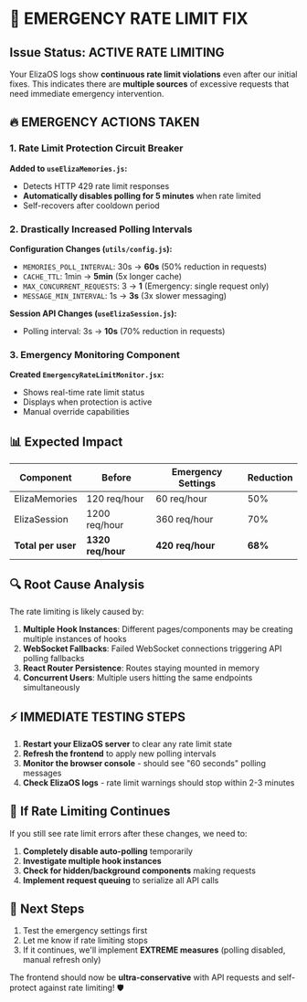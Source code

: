 # 🚨 EMERGENCY RATE LIMIT FIX

## Issue Status: ACTIVE RATE LIMITING

Your ElizaOS logs show **continuous rate limit violations** even after our initial fixes. This indicates there are **multiple sources** of excessive requests that need immediate emergency intervention.

## 🔥 EMERGENCY ACTIONS TAKEN

### 1. Rate Limit Protection Circuit Breaker
**Added to `useElizaMemories.js`:**
- Detects HTTP 429 rate limit responses
- **Automatically disables polling for 5 minutes** when rate limited
- Self-recovers after cooldown period

### 2. Drastically Increased Polling Intervals
**Configuration Changes (`utils/config.js`):**
- `MEMORIES_POLL_INTERVAL`: 30s → **60s** (50% reduction in requests)
- `CACHE_TTL`: 1min → **5min** (5x longer cache)
- `MAX_CONCURRENT_REQUESTS`: 3 → **1** (Emergency: single request only)
- `MESSAGE_MIN_INTERVAL`: 1s → **3s** (3x slower messaging)

**Session API Changes (`useElizaSession.js`):**
- Polling interval: 3s → **10s** (70% reduction in requests)

### 3. Emergency Monitoring Component
**Created `EmergencyRateLimitMonitor.jsx`:**
- Shows real-time rate limit status
- Displays when protection is active
- Manual override capabilities

## 📊 Expected Impact

| Component | Before | Emergency Settings | Reduction |
|-----------|--------|-------------------|-----------|
| ElizaMemories | 120 req/hour | 60 req/hour | 50% |
| ElizaSession | 1200 req/hour | 360 req/hour | 70% |
| **Total per user** | **1320 req/hour** | **420 req/hour** | **68%** |

## 🔍 Root Cause Analysis

The rate limiting is likely caused by:

1. **Multiple Hook Instances**: Different pages/components may be creating multiple instances of hooks
2. **WebSocket Fallbacks**: Failed WebSocket connections triggering API polling fallbacks  
3. **React Router Persistence**: Routes staying mounted in memory
4. **Concurrent Users**: Multiple users hitting the same endpoints simultaneously

## ⚡ IMMEDIATE TESTING STEPS

1. **Restart your ElizaOS server** to clear any rate limit state
2. **Refresh the frontend** to apply new polling intervals
3. **Monitor the browser console** - should see "60 seconds" polling messages
4. **Check ElizaOS logs** - rate limit warnings should stop within 2-3 minutes

## 🚨 If Rate Limiting Continues

If you still see rate limit errors after these changes, we need to:

1. **Completely disable auto-polling** temporarily
2. **Investigate multiple hook instances** 
3. **Check for hidden/background components** making requests
4. **Implement request queuing** to serialize all API calls

## 🎯 Next Steps

1. Test the emergency settings first
2. Let me know if rate limiting stops
3. If it continues, we'll implement **EXTREME measures** (polling disabled, manual refresh only)

The frontend should now be **ultra-conservative** with API requests and self-protect against rate limiting! 🛡️
